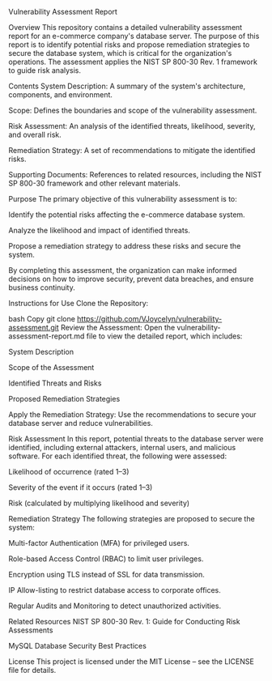
Vulnerability Assessment Report

Overview
This repository contains a detailed vulnerability assessment report for an e-commerce company's database server. The purpose of this report is to identify potential risks and propose remediation strategies to secure the database system, which is critical for the organization's operations. The assessment applies the NIST SP 800-30 Rev. 1 framework to guide risk analysis.

Contents
System Description: A summary of the system's architecture, components, and environment.

Scope: Defines the boundaries and scope of the vulnerability assessment.

Risk Assessment: An analysis of the identified threats, likelihood, severity, and overall risk.

Remediation Strategy: A set of recommendations to mitigate the identified risks.

Supporting Documents: References to related resources, including the NIST SP 800-30 framework and other relevant materials.

Purpose
The primary objective of this vulnerability assessment is to:

Identify the potential risks affecting the e-commerce database system.

Analyze the likelihood and impact of identified threats.

Propose a remediation strategy to address these risks and secure the system.

By completing this assessment, the organization can make informed decisions on how to improve security, prevent data breaches, and ensure business continuity.

Instructions for Use
Clone the Repository:

bash
Copy
git clone https://github.com/VJoycelyn/vulnerability-assessment.git
Review the Assessment: Open the vulnerability-assessment-report.md file to view the detailed report, which includes:

System Description

Scope of the Assessment

Identified Threats and Risks

Proposed Remediation Strategies

Apply the Remediation Strategy: Use the recommendations to secure your database server and reduce vulnerabilities.

Risk Assessment
In this report, potential threats to the database server were identified, including external attackers, internal users, and malicious software. For each identified threat, the following were assessed:

Likelihood of occurrence (rated 1–3)

Severity of the event if it occurs (rated 1–3)

Risk (calculated by multiplying likelihood and severity)

Remediation Strategy
The following strategies are proposed to secure the system:

Multi-factor Authentication (MFA) for privileged users.

Role-based Access Control (RBAC) to limit user privileges.

Encryption using TLS instead of SSL for data transmission.

IP Allow-listing to restrict database access to corporate offices.

Regular Audits and Monitoring to detect unauthorized activities.

Related Resources
NIST SP 800-30 Rev. 1: Guide for Conducting Risk Assessments

MySQL Database Security Best Practices

License
This project is licensed under the MIT License – see the LICENSE file for details.
